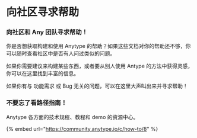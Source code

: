 # 向社区寻求帮助

### 向社区和 Any 团队寻求帮助！

你是否想获取构建和使用 Anytype 的帮助？如果这些文档对你的帮助还不够，你可以随时查看社区中是否有人问过类似的问题。&#x20;

如果你需要建议来构建某些东西，或者要从别人使用 Antype 的方法中获得灵感，你可以在这里找到丰富的信息。&#x20;

如果你有与 功能需求 或 Bug 无关的问题，可以在这里大声叫出来并寻求帮助！

### 不要忘了看路径指南！

Anytype 各方面的技术规程、教程和 demo 的资源中心。

{% embed url="https://community.anytype.io/c/how-to/8" %}
